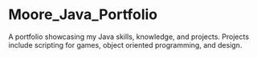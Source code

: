# Moore_Java_Portfolio
A portfolio showcasing my Java skills, knowledge, and projects. Projects include scripting for games, object oriented programming, and design. 
